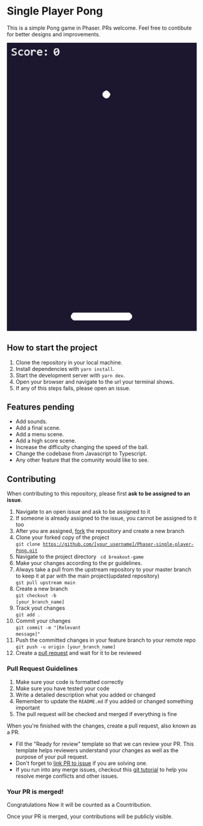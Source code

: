 # Single Player Pong

This is a simple Pong game in Phaser. PRs welcome. Feel free to contibute for better designs and improvements.

![pong](/public/assets/pong.gif)

## How to start the project

1. Clone the repository in your local machine.
2. Install dependencies with `yarn install`.
3. Start the development server with `yarn dev`.
4. Open your browser and navigate to the url your terminal shows.
5. If any of this steps fails, please open an issue.

## Features pending

-   Add sounds.
-   Add a final scene.
-   Add a menu scene.
-   Add a high score scene.
-   Increase the difficulty changing the speed of the ball.
-   Change the codebase from Javascript to Typescript.
-   Any other feature that the comunity would like to see.

## Contributing

When contributing to this repository, please first **ask to be assigned to an issue**.

1. Navigate to an open issue and ask to be assigned to it
2. If someone is already assigned to the issue, you cannot be assigned to it too
3. After you are assigned, [fork](https://docs.github.com/en/get-started/quickstart/fork-a-repo) the repository and create a new branch
4. Clone your forked copy of the project<br><code>git clone https://github.com/[your_username]/Phaser-single-player-Pong.git</code>
5. Navigate to the project directory <code> cd breakout-game </code>
6. Make your changes according to the pr guidelines.
7. Always take a pull from the upstream repository to your master branch to keep it at par with the main project(updated repository) <br> <code>git pull upstream main</code>
8. Create a new branch<br><code>git checkout -b [your_branch_name]</code>
9. Track yout changes <br><code>git add .</code>
10. Commit your changes <br><code>git commit -m "[Relevant message]"</code>
11. Push the committed changes in your feature branch to your remote repo<br><code>git push -u origin [your_branch_name]</code>
12. Create a [pull request](https://docs.github.com/en/pull-requests/collaborating-with-pull-requests/proposing-changes-to-your-work-with-pull-requests/creating-a-pull-request) and wait for it to be reviewed

### Pull Request Guidelines

1. Make sure your code is formatted correctly
2. Make sure you have tested your code
3. Write a detailed description what you added or changed
4. Remember to update the `README.md` if you added or changed something important
5. The pull request will be checked and merged if everything is fine

When you're finished with the changes, create a pull request, also known as a PR.

-   Fill the "Ready for review" template so that we can review your PR. This template helps reviewers understand your changes as well as the purpose of your pull request.
-   Don't forget to [link PR to issue](https://docs.github.com/en/issues/tracking-your-work-with-issues/linking-a-pull-request-to-an-issue) if you are solving one.
-   If you run into any merge issues, checkout this [git tutorial](https://github.com/skills/resolve-merge-conflicts) to help you resolve merge conflicts and other issues.

### Your PR is merged!

Congratulations Now it will be counted as a Countribution.

Once your PR is merged, your contributions will be publicly visible.

